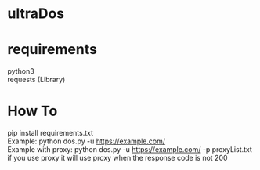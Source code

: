 # ultraDos

# requirements   

python3   
requests (Library)

# How To   
pip install requirements.txt   
Example: python dos.py -u https://example.com/   
Example with proxy: python dos.py -u https://example.com/ -p proxyList.txt    
if you use proxy it will use proxy when the response code is not 200   
